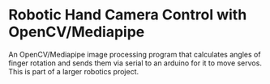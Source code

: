 # Robotic Hand Camera Control with OpenCV/Mediapipe

An OpenCV/Mediapipe image processing program that calculates angles of finger rotation and sends them via serial to an arduino for it to move servos. 
This is part of a larger robotics project. 
